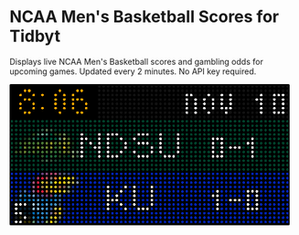 # NCAA Men's Basketball Scores for Tidbyt

Displays live NCAA Men's Basketball scores and gambling odds for upcoming games. Updated every 2 minutes. No API key required.

![NCAA Men's Basketball Scores for Tidbyt](screenshot.png)

